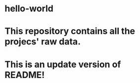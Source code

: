 # hello-world
# This repository contains all the projecs' raw data.
# This is an update version of README! 
